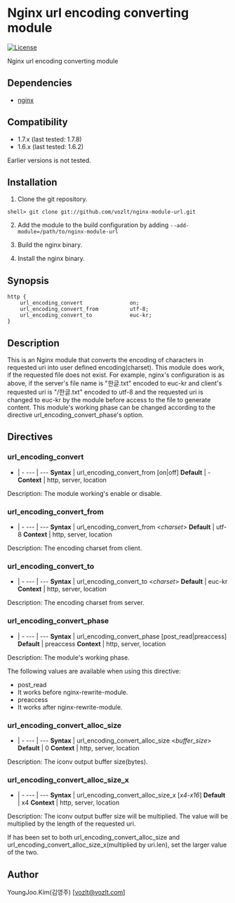 Nginx url encoding converting module
==========

[![License](http://img.shields.io/badge/license-BSD-brightgreen.svg)](https://github.com/vozlt/nginx-module-url/blob/master/LICENSE)

Nginx url encoding converting module

## Dependencies
* [nginx](http://nginx.org)

## Compatibility
* 1.7.x (last tested: 1.7.8)
* 1.6.x (last tested: 1.6.2)

Earlier versions is not tested.

## Installation

1. Clone the git repository.

  ```
  shell> git clone git://github.com/vozlt/nginx-module-url.git
  ```

2. Add the module to the build configuration by adding 
  `--add-module=/path/to/nginx-module-url`

3. Build the nginx binary.

4. Install the nginx binary.

## Synopsis

```Nginx
http {
    url_encoding_convert               on;
    url_encoding_convert_from          utf-8;
    url_encoding_convert_to            euc-kr;
}
```

## Description
This is an Nginx module that converts the encoding of characters in requested uri into user defined encoding(charset).
This module does work, if the requested file does not exist.
For example, nginx's configuration is as above, if the server's file name is "한글.txt"
encoded to euc-kr and client's requested uri is "/한글.txt" encoded to utf-8 and 
the requested uri is changed to euc-kr by the module before access to the file to generate content.
This module's working phase can be changed according to the directive url_encoding_convert_phase's option.

## Directives

### url_encoding_convert

-   | - 
--- | ---
**Syntax**  | url_encoding_convert_from [on\|off]
**Default** | -
**Context** | http, server, location

Description: The module working's enable or disable.

### url_encoding_convert_from

-   | - 
--- | ---
**Syntax**  | url_encoding_convert_from \<*charset*\>
**Default** | utf-8
**Context** | http, server, location

Description: The encoding charset from client.

### url_encoding_convert_to

-   | - 
--- | ---
**Syntax**  | url_encoding_convert_to \<*charset*\>
**Default** | euc-kr
**Context** | http, server, location

Description: The encoding charset from server.

### url_encoding_convert_phase

-   | - 
--- | ---
**Syntax**  | url_encoding_convert_phase [post_read\|preaccess]
**Default** | preaccess
**Context** | http, server, location

Description: The module's working phase.


The following values are available when using this directive:

* post_read
 * It works before nginx-rewrite-module.
* preaccess
 * It works after nginx-rewrite-module.

### url_encoding_convert_alloc_size

-   | - 
--- | ---
**Syntax**  | url_encoding_convert_alloc_size \<*buffer_size*\>
**Default** | 0
**Context** | http, server, location

Description: The iconv output buffer size(bytes).

### url_encoding_convert_alloc_size_x

-   | - 
--- | ---
**Syntax**  | url_encoding_convert_alloc_size_x [*x4-x16*]
**Default** | x4
**Context** | http, server, location

Description: The iconv output buffer size will be multiplied.
The value will be multiplied by the length of the requested uri.

If has been set to both url_encoding_convert_alloc_size and url_encoding_convert_alloc_size_x(multiplied by uri.len), set the larger value of the two.

## Author
YoungJoo.Kim(김영주) [<vozlt@vozlt.com>]
